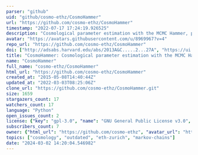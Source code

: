 ```yaml
---
parser: "github"
uid: "github/cosmo-ethz/CosmoHammer"
url: "https://github.com/cosmo-ethz/CosmoHammer"
timestamp: "2022-07-17 17:24:19.926525"
description: "Cosmological parameter estimation with the MCMC Hammer, please use https://cosmo-gitlab.phys.ethz.ch/cosmo/CosmoHammer, this repository is outdated ! Docs at http://cosmo-docs.phys.ethz.ch/cosmoHammer/"
avatar: "https://avatars.githubusercontent.com/u/8969967?v=4"
repo_url: "https://github.com/cosmo-ethz/CosmoHammer"
doi: ["http://adsabs.harvard.edu/abs/2013A&C.....2...27A", "https://ui.adsabs.harvard.edu/abs/2013ascl.soft03003A/abstract"]
title: "CosmoHammer: Cosmological parameter estimation with the MCMC Hammer"
name: "CosmoHammer"
full_name: "cosmo-ethz/CosmoHammer"
html_url: "https://github.com/cosmo-ethz/CosmoHammer"
created_at: "2015-05-08T14:40:44Z"
updated_at: "2022-03-03T08:25:06Z"
clone_url: "https://github.com/cosmo-ethz/CosmoHammer.git"
size: 1659
stargazers_count: 17
watchers_count: 17
language: "Python"
open_issues_count: 2
license: {"key": "gpl-3.0", "name": "GNU General Public License v3.0", "spdx_id": "GPL-3.0", "url": "https://api.github.com/licenses/gpl-3.0", "node_id": "MDc6TGljZW5zZTk="}
subscribers_count: 7
owner: {"html_url": "https://github.com/cosmo-ethz", "avatar_url": "https://avatars.githubusercontent.com/u/8969967?v=4", "login": "cosmo-ethz", "type": "User"}
topics: ["cosmology", "outdated", "eth-zurich", "markov-chains"]
date: "2024-03-02 14:20:04.546982"
---
```

